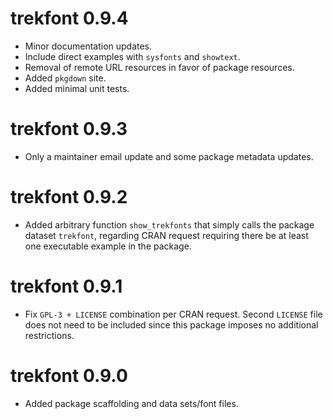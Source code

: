 # trekfont 0.9.4

* Minor documentation updates.
* Include direct examples with `sysfonts` and `showtext`.
* Removal of remote URL resources in favor of package resources.
* Added `pkgdown` site.
* Added minimal unit tests.

# trekfont 0.9.3

* Only a maintainer email update and some package metadata updates.

# trekfont 0.9.2

* Added arbitrary function `show_trekfonts` that simply calls the package dataset `trekfont`, regarding CRAN request requiring there be at least one executable example in the package.

# trekfont 0.9.1

* Fix `GPL-3 + LICENSE` combination per CRAN request. Second `LICENSE` file does not need to be included since this package imposes no additional restrictions.

# trekfont 0.9.0

* Added package scaffolding and data sets/font files.
